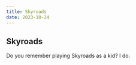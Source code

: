 ```yaml
---
title: Skyroads
date: 2023-10-24
---
```

## Skyroads

Do you remember playing Skyroads as a kid? I do.
